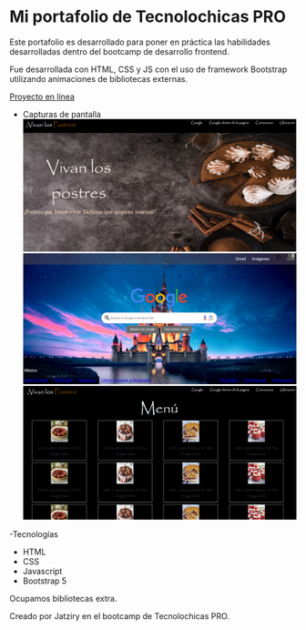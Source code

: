 # Mi portafolio de Tecnolochicas PRO

Este portafolio es desarrollado para poner en práctica las habilidades desarrolladas dentro del bootcamp de desarrollo frontend.

Fue desarrollada con HTML, CSS y JS con el uso de framework Bootstrap utilizando animaciones de bibliotecas externas.

[Proyecto en línea](https://lustrous-torrone-f3baba.netlify.app/)


- Capturas de pantalla 
![Captura1](assets/segundaweb.png)
![Captura2](assets/clongoogle.png)
![Captura1](assets/segundoweb2.png)


-Tecnologías

* HTML
* CSS
* Javascript
* Bootstrap 5

Ocupamos bibliotecas extra.

Creado por Jatziry en el bootcamp de Tecnolochicas PRO.

